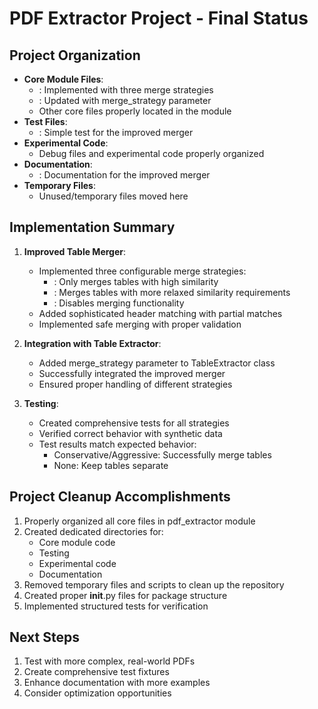 # PDF Extractor Project - Final Status

## Project Organization
- **Core Module Files**: 
  - : Implemented with three merge strategies
  - : Updated with merge_strategy parameter
  - Other core files properly located in the module
- **Test Files**: 
  - : Simple test for the improved merger
- **Experimental Code**: 
  - Debug files and experimental code properly organized
- **Documentation**: 
  - : Documentation for the improved merger
- **Temporary Files**: 
  - Unused/temporary files moved here

## Implementation Summary
1. **Improved Table Merger**:
   - Implemented three configurable merge strategies:
     - : Only merges tables with high similarity
     - : Merges tables with more relaxed similarity requirements
     - : Disables merging functionality
   - Added sophisticated header matching with partial matches
   - Implemented safe merging with proper validation

2. **Integration with Table Extractor**:
   - Added merge_strategy parameter to TableExtractor class
   - Successfully integrated the improved merger
   - Ensured proper handling of different strategies

3. **Testing**:
   - Created comprehensive tests for all strategies
   - Verified correct behavior with synthetic data
   - Test results match expected behavior:
     - Conservative/Aggressive: Successfully merge tables
     - None: Keep tables separate

## Project Cleanup Accomplishments
1. Properly organized all core files in pdf_extractor module
2. Created dedicated directories for:
   - Core module code
   - Testing
   - Experimental code
   - Documentation
3. Removed temporary files and scripts to clean up the repository
4. Created proper __init__.py files for package structure
5. Implemented structured tests for verification

## Next Steps
1. Test with more complex, real-world PDFs
2. Create comprehensive test fixtures
3. Enhance documentation with more examples
4. Consider optimization opportunities
